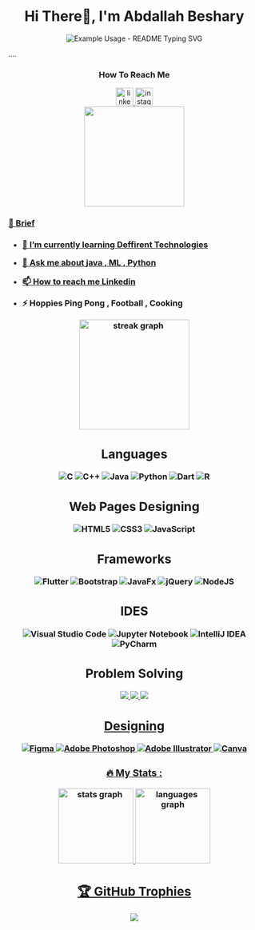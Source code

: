 <h1 align="center">Hi There👋, I'm Abdallah Beshary</h1>
<div align="center">
 <img src="https://readme-typing-svg.demolab.com/?lines=A+Software+Engineer+From+Egypt;A+Software+Engineer!;&font=Fira%20Code&center=true&width=380&height=50&duration=4000&pause=1000" alt="Example Usage - README Typing SVG">
</p>
</div>
....
<h3 align="center"> How To Reach Me </h3>
<div align="center">
<a href="https://www.linkedin.com/in/abdallahbeshary/" target="blank"><img src="https://img.shields.io/static/v1?message=LinkedIn&logo=linkedin&label=&color=0077B5&logoColor=white&labelColor=&style=for-the-badge" height="35" alt="linkedin logo"  />
<a href="https://instagram.com/abdallah__beshary" target="blank"><img src="https://img.shields.io/static/v1?message=Instagram&logo=instagram&label=&color=E4405F&logoColor=white&labelColor=&style=for-the-badge" height="35" alt="instagram logo"  />
</div>

<div align="center">
  <img height="200" src="https://media.giphy.com/media/qIltqcndvrtp7kXQjb/giphy.gif?cid=790b7611uczbf9guv0lqhcbl5dtr0svfc3nus77h8kka1pjs&ep=v1_gifs_search&rid=giphy.gif&ct=g"  />
</div>

###

<h3 align="left">&#128587 Brief <h3>


  
- 🌱 I’m currently learning **Deffirent Technologies**

- 💬 Ask me about **java , ML , Python**

- 📫 How to reach me **[Linkedin](https://www.linkedin.com/in/abdallahbeshary/)**

- ⚡ Hoppies **Ping Pong , Football , Cooking**


<div align="center">
  <img src="https://streak-stats.demolab.com?user=Bosha-a&locale=en&mode=daily&theme=dark&hide_border=false&border_radius=5&order=3" height="220" alt="streak graph"  />
</div>

<div align="center">
<h2>Languages</h2>
  
![C](https://img.shields.io/badge/c-%2300599C.svg?style=for-the-badge&logo=c&logoColor=white) 
![C++](https://img.shields.io/badge/c++-%2300599C.svg?style=for-the-badge&logo=c%2B%2B&logoColor=white)
![Java](https://img.shields.io/badge/java-%23ED8B00.svg?style=for-the-badge&logo=openjdk&logoColor=white)
![Python](https://img.shields.io/badge/python-3670A0?style=for-the-badge&logo=python&logoColor=ffdd54)
![Dart](https://img.shields.io/badge/dart-%230175C2.svg?style=for-the-badge&logo=dart&logoColor=white)
![R](https://img.shields.io/badge/r-%23276DC3.svg?style=for-the-badge&logo=r&logoColor=white)
 </div>


<div align="center">
<h2>Web Pages Designing </h2>
 
![HTML5](https://img.shields.io/badge/html5-%23E34F26.svg?style=for-the-badge&logo=html5&logoColor=white)
![CSS3](https://img.shields.io/badge/css3-%231572B6.svg?style=for-the-badge&logo=css3&logoColor=white)
![JavaScript](https://img.shields.io/badge/javascript-%23323330.svg?style=for-the-badge&logo=javascript&logoColor=%23F7DF1E)
</div>


<div align="center">
<h2> Frameworks </h2>
 
![Flutter](https://img.shields.io/badge/Flutter-%2302569B.svg?style=for-the-badge&logo=Flutter&logoColor=white)
![Bootstrap](https://img.shields.io/badge/bootstrap-%238511FA.svg?style=for-the-badge&logo=bootstrap&logoColor=white)
![JavaFx](https://img.shields.io/badge/javafx-%23FF0000.svg?style=for-the-badge&logo=javafx&logoColor=white)
![jQuery](https://img.shields.io/badge/jquery-%230769AD.svg?style=for-the-badge&logo=jquery&logoColor=white)
![NodeJS](https://img.shields.io/badge/node.js-6DA55F?style=for-the-badge&logo=node.js&logoColor=white)
<div align="center">
<h2> IDES </h2>
 
![Visual Studio Code](https://img.shields.io/badge/Visual%20Studio%20Code-0078d7.svg?style=for-the-badge&logo=visual-studio-code&logoColor=white)
![Jupyter Notebook](https://img.shields.io/badge/jupyter-%23FA0F00.svg?style=for-the-badge&logo=jupyter&logoColor=white)
![IntelliJ IDEA](https://img.shields.io/badge/IntelliJIDEA-000000.svg?style=for-the-badge&logo=intellij-idea&logoColor=white)
![PyCharm](https://img.shields.io/badge/pycharm-143?style=for-the-badge&logo=pycharm&logoColor=black&color=black&labelColor=green)
</div>

<h2 align="center"> Problem Solving </h2>
<div align="center">


<a href="https://codeforces.com/profile/Boshaa1900" target="blank"><img src="https://img.shields.io/badge/Codeforces-445f9d?style=for-the-badge&logo=Codeforces&logoColor=white"/>
<a href="https://leetcode.com/u/Boshaa1900/" target="blank"><img src="https://img.shields.io/badge/LeetCode-000000?style=for-the-badge&logo=LeetCode&logoColor=#d16c06"/>
<a href="https://www.kaggle.com/abdallahbeshary" target="blank"><img src="https://img.shields.io/badge/Kaggle-035a7d?style=for-the-badge&logo=kaggle&logoColor=white"/>

</div>


<div align="center">
<h2>Designing</h2>
 
![Figma](https://img.shields.io/badge/figma-%23F24E1E.svg?style=for-the-badge&logo=figma&logoColor=white)
![Adobe Photoshop](https://img.shields.io/badge/adobe%20photoshop-%2331A8FF.svg?style=for-the-badge&logo=adobe%20photoshop&logoColor=white)
![Adobe Illustrator](https://img.shields.io/badge/adobe%20illustrator-%23FF9A00.svg?style=for-the-badge&logo=adobe%20illustrator&logoColor=white)
![Canva](https://img.shields.io/badge/Canva-%2300C4CC.svg?style=for-the-badge&logo=Canva&logoColor=white)
</div>
<!-- </div> -->



<div align="center">
<h3 align="center">🔥   My Stats :</h3>
  <img src="https://github-readme-stats.vercel.app/api?username=Bosha-a&hide_title=false&hide_rank=false&show_icons=true&include_all_commits=true&count_private=true&disable_animations=false&theme=dracula&locale=en&hide_border=false" height="150" alt="stats graph"  />
  <img src="https://github-readme-stats.vercel.app/api/top-langs?username=Bosha-a&locale=en&hide_title=false&layout=compact&card_width=320&langs_count=5&theme=dracula&hide_border=false" height="150" alt="languages graph"  />
</div>

<div align = "center">
 
<h2>🏆 GitHub Trophies</h2>

![](https://github-profile-trophy.vercel.app/?username=Bosha-a&theme=darkhub&no-frame=false&no-bg=false&margin-w=4)
</div>


</p>


